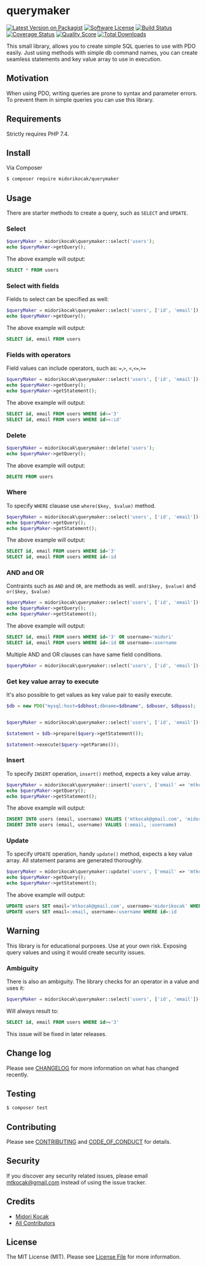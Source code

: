 # querymaker

[![Latest Version on Packagist][ico-version]][link-packagist]
[![Software License][ico-license]](LICENSE.md)
[![Build Status][ico-travis]][link-travis]
[![Coverage Status][ico-scrutinizer]][link-scrutinizer]
[![Quality Score][ico-code-quality]][link-code-quality]
[![Total Downloads][ico-downloads]][link-downloads]


This small library, allows you to create simple SQL queries to use with PDO easily. Just using methods with simple db command names, you can create seamless statements and key value array to use in execution.

## Motivation

When using PDO, writing queries are prone to syntax and parameter errors. To prevent them in simple queries you can use this library. 

## Requirements

Strictly requires PHP 7.4.

## Install

Via Composer

``` bash
$ composer require midorikocak/querymaker
```

## Usage

There are starter methods to create a query, such as `SELECT` and `UPDATE`. 

### Select

``` php
$queryMaker = midorikocak\querymaker::select('users');
echo $queryMaker->getQuery();
```

The above example will output:

``` sql
SELECT * FROM users
```

### Select with fields
Fields to select can be specified as well:

``` php
$queryMaker = midorikocak\querymaker::select('users', ['id', 'email']);
echo $queryMaker->getQuery();
```

The above example will output:

``` sql
SELECT id, email FROM users
```

### Fields with operators

Field values can include operators, such as: `=`,`>`, `<`,`<=`,`>=`

``` php
$queryMaker = midorikocak\querymaker::select('users', ['id', 'email'])->where('id', '>=3');
echo $queryMaker->getQuery();
echo $queryMaker->getStatement();
```

The above example will output:

``` sql
SELECT id, email FROM users WHERE id>='3'
SELECT id, email FROM users WHERE id>=:id' 
```

### Delete

``` php
$queryMaker = midorikocak\querymaker::delete('users');
echo $queryMaker->getQuery();
```

The above example will output:

``` sql
DELETE FROM users
```

### Where 

To specify `WHERE` clauase use  `where($key, $value)` method.

``` php
$queryMaker = midorikocak\querymaker::select('users', ['id', 'email'])->where('id', 3);
echo $queryMaker->getQuery();
echo $queryMaker->getStatement();
```

The above example will output:

``` sql
SELECT id, email FROM users WHERE id='3'
SELECT id, email FROM users WHERE id=:id
```

### AND and OR 

Contraints such as `AND` and `OR`, are methods as well. `and($key, $value)` and `or($key, $value)`

``` php
$queryMaker = midorikocak\querymaker::select('users', ['id', 'email'])->where('id', 3)->and('email', 'mtkocak@gmail.com')->or('username', 'midori');
echo $queryMaker->getQuery();
echo $queryMaker->getStatement();
```

The above example will output:

``` sql
SELECT id, email FROM users WHERE id='3' OR username='midori'
SELECT id, email FROM users WHERE id=:id OR username=:username
```

Multiple AND and OR clauses can have same field conditions.

``` php
$queryMaker = midorikocak\querymaker::select('users', ['id', 'email'])->where('email', 'mtkocak@gmail.com')->and('id', '>3')->and('id', '<5');
```

### Get key value array to execute

It's also possible to get values as key value pair to easily execute.

``` php
$db = new PDO("mysql:host=$dbhost;dbname=$dbname", $dbuser, $dbpass);


$queryMaker = midorikocak\querymaker::select('users', ['id', 'email'])->where('id', 3)->and('email', 'mtkocak@gmail.com')->or('username', 'midori');

$statement = $db->prepare($query->getStatement());

$statement->execute($query->getParams());
```

### Insert 

To specify `INSERT` operation,  `insert()` method, expects a key value array.

``` php
$queryMaker = midorikocak\querymaker::insert('users', ['email' => 'mtkocak@gmail.com', 'username' => 'midorikocak']);
echo $queryMaker->getQuery();
echo $queryMaker->getStatement();
```

The above example will output:

``` sql
INSERT INTO users (email, username) VALUES ('mtkocak@gmail.com', 'midorikocak')
INSERT INTO users (email, username) VALUES (:email, :username)
```


### Update 

To specify `UPDATE` operation, handy `update()` method, expects a key value array. All statement params are generated thoroughly. 

``` php
$queryMaker = midorikocak\querymaker::update('users', ['email' => 'mtkocak@gmail.com', 'username' => 'midorikocak'])->where('id', 3);
echo $queryMaker->getQuery();
echo $queryMaker->getStatement();
```

The above example will output:

``` sql
UPDATE users SET email='mtkocak@gmail.com', username='midorikocak' WHERE id='3'
UPDATE users SET email=:email, username=:username WHERE id=:id
```


## Warning

This library is for educational purposes. Use at your own risk. Exposing query values and using it would create security issues. 

### Ambiguity
There is also an ambiguity. The library checks for an operator in a value and uses it:

``` php
$queryMaker = midorikocak\querymaker::select('users', ['id', 'email'])->where('id', '>=3');
```

Will always result to:

``` sql
SELECT id, email FROM users WHERE id>='3'
```

This issue will be fixed in later releases.

## Change log

Please see [CHANGELOG](CHANGELOG.md) for more information on what has changed recently.

## Testing

``` bash
$ composer test
```

## Contributing

Please see [CONTRIBUTING](CONTRIBUTING.md) and [CODE_OF_CONDUCT](CODE_OF_CONDUCT.md) for details.

## Security

If you discover any security related issues, please email mtkocak@gmail.com instead of using the issue tracker.

## Credits

- [Midori Kocak][link-author]
- [All Contributors][link-contributors]

## License

The MIT License (MIT). Please see [License File](LICENSE.md) for more information.

[ico-version]: https://img.shields.io/packagist/v/midorikocak/querymaker.svg?style=flat-square
[ico-license]: https://img.shields.io/badge/license-MIT-brightgreen.svg?style=flat-square
[ico-travis]: https://img.shields.io/travis/midorikocak/querymaker/master.svg?style=flat-square
[ico-scrutinizer]: https://img.shields.io/scrutinizer/coverage/g/midorikocak/querymaker.svg?style=flat-square
[ico-code-quality]: https://img.shields.io/scrutinizer/g/midorikocak/querymaker.svg?style=flat-square
[ico-downloads]: https://img.shields.io/packagist/dt/midorikocak/querymaker.svg?style=flat-square

[link-packagist]: https://packagist.org/packages/midorikocak/querymaker
[link-travis]: https://travis-ci.org/midorikocak/querymaker
[link-scrutinizer]: https://scrutinizer-ci.com/g/midorikocak/querymaker/code-structure
[link-code-quality]: https://scrutinizer-ci.com/g/midorikocak/querymaker
[link-downloads]: https://packagist.org/packages/midorikocak/querymaker
[link-author]: https://github.com/midorikocak
[link-contributors]: ../../contributors
